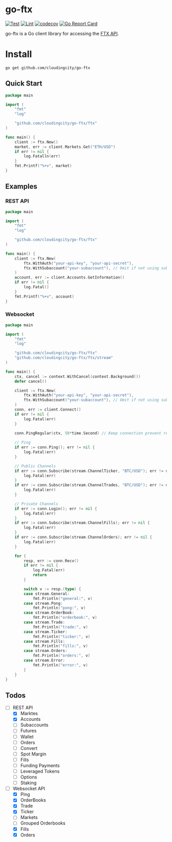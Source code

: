 # go-ftx

[![Test](https://github.com/cloudingcity/go-ftx/workflows/Test/badge.svg)](https://github.com/cloudingcity/go-ftx/actions?query=workflow%3ATest)
[![Lint](https://github.com/cloudingcity/go-ftx/workflows/Lint/badge.svg)](https://github.com/cloudingcity/go-ftx/actions?query=workflow%3ALint)
[![codecov](https://codecov.io/gh/cloudingcity/go-ftx/branch/main/graph/badge.svg)](https://codecov.io/gh/cloudingcity/go-ftx)
[![Go Report Card](https://goreportcard.com/badge/github.com/cloudingcity/go-ftx)](https://goreportcard.com/report/github.com/cloudingcity/go-ftx)

go-ftx is a Go client library for accessing the [FTX API](https://docs.ftx.com/).

# Install

```console
go get github.com/cloudingcity/go-ftx
```

## Quick Start

```go
package main

import (
	"fmt"
	"log"

	"github.com/cloudingcity/go-ftx/ftx"
)

func main() {
	client := ftx.New()
	market, err := client.Markets.Get("ETH/USD")
	if err != nil {
		log.Fatalln(err)
	}
	fmt.Printf("%+v", market)
}
```

## Examples

### REST API

```go
package main

import (
	"fmt"
	"log"

	"github.com/cloudingcity/go-ftx/ftx"
)

func main() {
	client := ftx.New(
		ftx.WithAuth("your-api-key", "your-api-secret"),
		ftx.WithSubaccount("your-subaccount"), // Omit if not using subaccounts
	)
	account, err := client.Accounts.GetInformation()
	if err != nil {
		log.Fatal()
	}
	fmt.Printf("%+v", account)
}
```

### Websocket

```go
package main

import (
	"fmt"
	"log"

	"github.com/cloudingcity/go-ftx/ftx"
	"github.com/cloudingcity/go-ftx/ftx/stream"
)

func main() {
	ctx, cancel := context.WithCancel(context.Background())
	defer cancel()

	client := ftx.New(
		ftx.WithAuth("your-api-key", "your-api-secret"),
		ftx.WithSubaccount("your-subaccount"), // Omit if not using subaccounts
	)
	conn, err := client.Connect()
	if err != nil {
		log.Fatal(err)
	}
	
	conn.PingRegular(ctx, 50*time.Second) // Keep connection prevent read timeout

	// Ping
	if err := conn.Ping(); err != nil {
		log.Fatal(err)
	}

	// Public Channels
	if err := conn.Subscribe(stream.ChannelTicker, "BTC/USD"); err != nil {
		log.Fatal(err)
	}
	if err := conn.Subscribe(stream.ChannelTrades, "BTC/USD"); err != nil {
		log.Fatal(err)
	}

	// Private Channels
	if err := conn.Login(); err != nil {
		log.Fatal(err)
	}
	if err := conn.Subscribe(stream.ChannelFills); err != nil {
		log.Fatal(err)
	}
	if err := conn.Subscribe(stream.ChannelOrders); err != nil {
		log.Fatal(err)
	}

	for {
		resp, err := conn.Recv()
		if err != nil {
			log.Fatal(err)
			return
		}

		switch v := resp.(type) {
		case stream.General:
			fmt.Println("general:", v)
		case stream.Pong:
			fmt.Println("pong:", v)
		case stream.OrderBook:
			fmt.Println("orderbook:", v)
		case stream.Trade:
			fmt.Println("trade:", v)
		case stream.Ticker:
			fmt.Println("ticker:", v)
		case stream.Fills:
			fmt.Println("fills:", v)
		case stream.Orders:
			fmt.Println("orders:", v)
		case stream.Error:
			fmt.Println("error:", v)
		}
	}
}
```

## Todos

- [ ] REST API
    - [x] Marktes
    - [x] Accounts
    - [ ] Subaccounts
    - [ ] Futures
    - [ ] Wallet
    - [ ] Orders
    - [ ] Convert
    - [ ] Spot Margin
    - [ ] Fills
    - [ ] Funding Payments
    - [ ] Leveraged Tokens
    - [ ] Options
    - [ ] Staking
- [ ] Websocket API
    - [x] Ping
    - [x] OrderBooks
    - [x] Trade
    - [x] Ticker
    - [ ] Markets
    - [ ] Grouped Orderbooks
    - [x] Fills
    - [x] Orders
